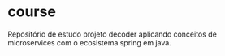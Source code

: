 # course

Repositório de estudo projeto decoder aplicando conceitos de microservices com o ecosistema spring em java.
